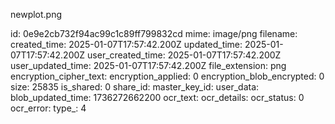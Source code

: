 newplot.png

id: 0e9e2cb732f94ac99c1c89ff799832cd
mime: image/png
filename: 
created_time: 2025-01-07T17:57:42.200Z
updated_time: 2025-01-07T17:57:42.200Z
user_created_time: 2025-01-07T17:57:42.200Z
user_updated_time: 2025-01-07T17:57:42.200Z
file_extension: png
encryption_cipher_text: 
encryption_applied: 0
encryption_blob_encrypted: 0
size: 25835
is_shared: 0
share_id: 
master_key_id: 
user_data: 
blob_updated_time: 1736272662200
ocr_text: 
ocr_details: 
ocr_status: 0
ocr_error: 
type_: 4